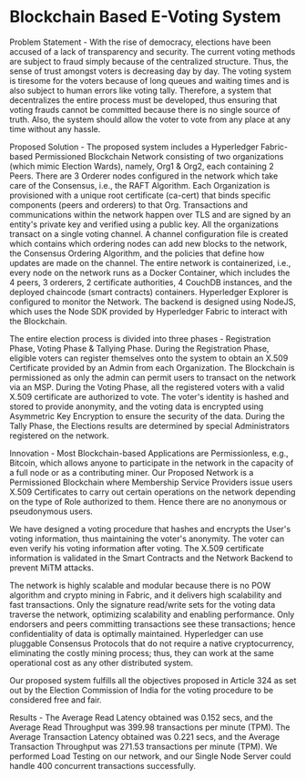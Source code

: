 # Blockchain Based E-Voting System

Problem Statement - With the rise of democracy, elections have been accused of a lack of transparency and security. The current voting methods are subject to fraud simply because of the centralized structure. Thus, the sense of trust amongst voters is decreasing day by day. The voting system is tiresome for the voters because of long queues and waiting times and is also subject to human errors like voting tally. Therefore, a system that decentralizes the entire process must be developed, thus ensuring that voting frauds cannot be committed because there is no single source of truth. Also, the system should allow the voter to vote from any place at any time without any hassle.

Proposed Solution - The proposed system includes a Hyperledger Fabric-based Permissioned Blockchain Network consisting of two organizations (which mimic Election Wards), namely, Org1 & Org2, each containing 2 Peers. There are 3 Orderer nodes configured in the network which take care of the Consensus, i.e., the RAFT Algorithm. Each Organization is provisioned with a unique root certificate (ca-cert) that binds specific components (peers and orderers) to that Org. Transactions and communications within the network happen over TLS and are signed by an entity's private key and verified using a public key. All the organizations transact on a single voting channel. A channel configuration file is created which contains which ordering nodes can add new blocks to the network, the Consensus Ordering Algorithm, and the policies that define how updates are made on the channel. The entire network is containerized, i.e., every node on the network runs as a Docker Container, which includes the 4 peers, 3 orderers, 2 certificate authorities, 4 CouchDB instances, and the deployed chaincode (smart contracts) containers. Hyperledger Explorer is configured to monitor the Network. The backend is designed using NodeJS, which uses the Node SDK provided by Hyperledger Fabric to interact with the Blockchain.

The entire election process is divided into three phases - Registration Phase, Voting Phase & Tallying Phase. During the Registration Phase, eligible voters can register themselves onto the system to obtain an X.509 Certificate provided by an Admin from each Organization. The Blockchain is permissioned as only the admin can permit users to transact on the network via an MSP. During the Voting Phase, all the registered voters with a valid X.509 certificate are authorized to vote. The voter's identity is hashed and stored to provide anonymity, and the voting data is encrypted using Asymmetric Key Encryption to ensure the security of the data. During the Tally Phase, the Elections results are determined by special Administrators registered on the network.

Innovation - Most Blockchain-based Applications are Permissionless, e.g., Bitcoin, which allows anyone to participate in the network in the capacity of a full node or as a contributing miner. Our Proposed Network is a Permissioned Blockchain where Membership Service Providers issue users X.509 Certificates to carry out certain operations on the network depending on the type of Role authorized to them. Hence there are no anonymous or pseudonymous users.

We have designed a voting procedure that hashes and encrypts the User's voting information, thus maintaining the voter's anonymity. The voter can even verify his voting information after voting. The X.509 certificate information is validated in the Smart Contracts and the Network Backend to prevent MiTM attacks.

The network is highly scalable and modular because there is no POW algorithm and crypto mining in Fabric, and it delivers high scalability and fast transactions. Only the signature read/write sets for the voting data traverse the network, optimizing scalability and enabling performance. Only endorsers and peers committing transactions see these transactions; hence confidentiality of data is optimally maintained. Hyperledger can use pluggable Consensus Protocols that do not require a native cryptocurrency, eliminating the costly mining process; thus, they can work at the same operational cost as any other distributed system.

Our proposed system fulfills all the objectives proposed in Article 324 as set out by the Election Commission of India for the voting procedure to be considered free and fair.

Results - The Average Read Latency obtained was 0.152 secs, and the Average Read Throughput was 399.98 transactions per minute (TPM). The Average Transaction Latency obtained was 0.221 secs, and the Average Transaction Throughput was 271.53  transactions per minute (TPM). We performed Load Testing on our network, and our Single Node Server could handle 400 concurrent transactions successfully.

